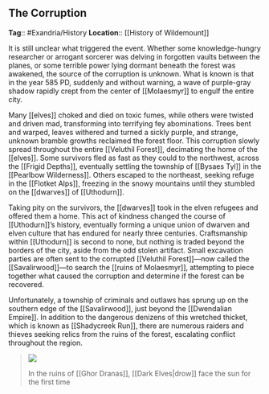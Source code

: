 ## The Corruption
**Tag**:: #Exandria/History
**Location**:: [[History of Wildemount]]

It is still unclear what triggered the event. Whether some knowledge-hungry researcher or arrogant sorcerer was delving in forgotten vaults between the planes, or some terrible power lying dormant beneath the forest was awakened, the source of the corruption is unknown. What is known is that in the year 585 PD, suddenly and without warning, a wave of purple-gray shadow rapidly crept from the center of [[Molaesmyr]] to engulf the entire city.

Many [[elves]] choked and died on toxic fumes, while others were twisted and driven mad, transforming into terrifying fey abominations. Trees bent and warped, leaves withered and turned a sickly purple, and strange, unknown bramble growths reclaimed the forest floor. This corruption slowly spread throughout the entire [[Veluthil Forest]], decimating the home of the [[elves]]. Some survivors fled as fast as they could to the northwest, across the [[Frigid Depths]], eventually settling the township of [[Bysaes Tyl]] in the [[Pearlbow Wilderness]]. Others escaped to the northeast, seeking refuge in the [[Flotket Alps]], freezing in the snowy mountains until they stumbled on the [[dwarves]] of [[Uthodurn]].

Taking pity on the survivors, the [[dwarves]] took in the elven refugees and offered them a home. This act of kindness changed the course of [[Uthodurn]]’s history, eventually forming a unique union of dwarven and elven culture that has endured for nearly three centuries. Craftsmanship within [[Uthodurn]] is second to none, but nothing is traded beyond the borders of the city, aside from the odd stolen artifact. Small excavation parties are often sent to the corrupted [[Veluthil Forest]]—now called the [[Savalirwood]]—to search the [[ruins of Molaesmyr]], attempting to piece together what caused the corruption and determine if the forest can be recovered.

Unfortunately, a township of criminals and outlaws has sprung up on the southern edge of the [[Savalirwood]], just beyond the [[Dwendalian Empire]]. In addition to the dangerous denizens of this wretched thicket, which is known as [[Shadycreek Run]], there are numerous raiders and thieves seeking relics from the ruins of the forest, escalating conflict throughout the region.

> ![](https://media.dndbeyond.com/compendium-images/egtw/yDOyqyOocErRgYJK/01-04.png)
> 
> In the ruins of [[Ghor Dranas]], [[Dark Elves|drow]] face the sun for the first time